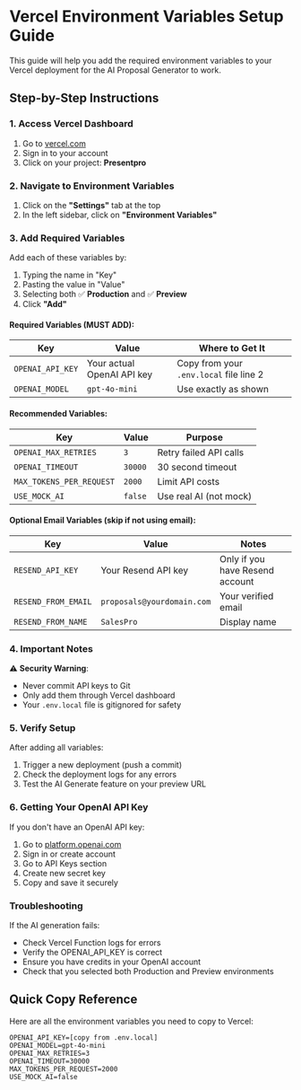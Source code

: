 # Vercel Environment Variables Setup Guide

This guide will help you add the required environment variables to your Vercel deployment for the AI Proposal Generator to work.

## Step-by-Step Instructions

### 1. Access Vercel Dashboard
1. Go to [vercel.com](https://vercel.com)
2. Sign in to your account
3. Click on your project: **Presentpro**

### 2. Navigate to Environment Variables
1. Click on the **"Settings"** tab at the top
2. In the left sidebar, click on **"Environment Variables"**

### 3. Add Required Variables

Add each of these variables by:
1. Typing the name in "Key"
2. Pasting the value in "Value"
3. Selecting both ✅ **Production** and ✅ **Preview**
4. Click **"Add"**

#### Required Variables (MUST ADD):

| Key | Value | Where to Get It |
|-----|--------|----------------|
| `OPENAI_API_KEY` | Your actual OpenAI API key | Copy from your `.env.local` file line 2 |
| `OPENAI_MODEL` | `gpt-4o-mini` | Use exactly as shown |

#### Recommended Variables:

| Key | Value | Purpose |
|-----|--------|---------|
| `OPENAI_MAX_RETRIES` | `3` | Retry failed API calls |
| `OPENAI_TIMEOUT` | `30000` | 30 second timeout |
| `MAX_TOKENS_PER_REQUEST` | `2000` | Limit API costs |
| `USE_MOCK_AI` | `false` | Use real AI (not mock) |

#### Optional Email Variables (skip if not using email):

| Key | Value | Notes |
|-----|--------|-------|
| `RESEND_API_KEY` | Your Resend API key | Only if you have Resend account |
| `RESEND_FROM_EMAIL` | `proposals@yourdomain.com` | Your verified email |
| `RESEND_FROM_NAME` | `SalesPro` | Display name |

### 4. Important Notes

⚠️ **Security Warning**: 
- Never commit API keys to Git
- Only add them through Vercel dashboard
- Your `.env.local` file is gitignored for safety

### 5. Verify Setup

After adding all variables:
1. Trigger a new deployment (push a commit)
2. Check the deployment logs for any errors
3. Test the AI Generate feature on your preview URL

### 6. Getting Your OpenAI API Key

If you don't have an OpenAI API key:
1. Go to [platform.openai.com](https://platform.openai.com)
2. Sign in or create account
3. Go to API Keys section
4. Create new secret key
5. Copy and save it securely

### Troubleshooting

If the AI generation fails:
- Check Vercel Function logs for errors
- Verify the OPENAI_API_KEY is correct
- Ensure you have credits in your OpenAI account
- Check that you selected both Production and Preview environments

## Quick Copy Reference

Here are all the environment variables you need to copy to Vercel:

```
OPENAI_API_KEY=[copy from .env.local]
OPENAI_MODEL=gpt-4o-mini
OPENAI_MAX_RETRIES=3
OPENAI_TIMEOUT=30000
MAX_TOKENS_PER_REQUEST=2000
USE_MOCK_AI=false
```